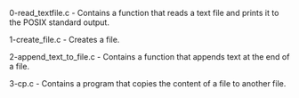 0-read_textfile.c - Contains a function that reads a text file and prints it to the POSIX standard output.

1-create_file.c - Creates a file.

2-append_text_to_file.c - Contains a function that appends text at the end of a file.

3-cp.c - Contains a program that copies the content of a file to another file.
